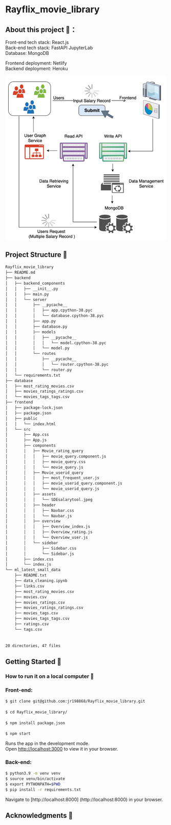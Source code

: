# Rayflix_movie_library

## About this project 🚀：
Front-end tech stack: React.js  
Back-end tech stack: FastAPI JupyterLab  
Database: MongoDB  

Frontend deployment: Netlify  
Backend deployment: Heroku

![alt text](https://github.com/jr198868/software_developer_salary_tool/blob/main/SDEsalarytool.jpg)


## Project Structure 🚀

```sh
Rayflix_movie_library
├── README.md
├── backend
│   ├── backend_components
│   │   ├── __init__.py
│   │   ├── main.py
│   │   └── server
│   │       ├── __pycache__
│   │       │   ├── app.cpython-38.pyc
│   │       │   └── database.cpython-38.pyc
│   │       ├── app.py
│   │       ├── database.py
│   │       ├── models
│   │       │   ├── __pycache__
│   │       │   │   └── model.cpython-38.pyc
│   │       │   └── model.py
│   │       └── routes
│   │           ├── __pycache__
│   │           │   └── router.cpython-38.pyc
│   │           └── router.py
│   └── requirements.txt
├── database
│   ├── most_rating_movies.csv
│   ├── movies_ratings_ratings.csv
│   └── movies_tags_tags.csv
├── frontend
│   ├── package-lock.json
│   ├── package.json
│   ├── public
│   │   └── index.html
│   └── src
│       ├── App.css
│       ├── App.js
│       ├── components
│       │   ├── Movie_rating_query
│       │   │   ├── movie_query.component.js
│       │   │   ├── movie_query.css
│       │   │   └── movie_query.js
│       │   ├── Movie_userid_query
│       │   │   ├── most_frequent_user.js
│       │   │   ├── movie_userid_query.component.js
│       │   │   └── movie_userid_query.js
│       │   ├── assets
│       │   │   └── SDEsalarytool.jpeg
│       │   ├── header
│       │   │   ├── Navbar.css
│       │   │   └── Navbar.js
│       │   ├── overview
│       │   │   ├── Overview_index.js
│       │   │   ├── Overview_rating.js
│       │   │   └── Overview_user.js
│       │   └── sidebar
│       │       ├── Sidebar.css
│       │       └── Sidebar.js
│       ├── index.css
│       └── index.js
└── ml_latest_small_data
    ├── README.txt
    ├── data_cleaning.ipynb
    ├── links.csv
    ├── most_rating_movies.csv
    ├── movies.csv
    ├── movies_ratings.csv
    ├── movies_ratings_ratings.csv
    ├── movies_tags.csv
    ├── movies_tags_tags.csv
    ├── ratings.csv
    └── tags.csv


20 directories, 47 files
```

## Getting Started 🚀
### How to run it on a local computer 🚀

### Front-end:
```sh
$ git clone git@github.com:jr198868/Rayflix_movie_library.git  

$ cd Rayflix_movie_library/

$ npm install package.json

$ npm start
```

Runs the app in the development mode.\
Open [http://localhost:3000](http://localhost:3000) to view it in your browser.

### Back-end:
```sh
$ python3.9 -m venv venv
$ source venv/bin/activate
$ export PYTHONPATH=$PWD
$ pip install -r requirements.txt
```

Navigate to [http://localhost:8000] (http://localhost:8000) in your browser. 

## Acknowledgments 🚀
